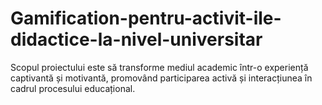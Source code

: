 # Gamification-pentru-activit-ile-didactice-la-nivel-universitar
Scopul proiectului este să transforme mediul academic într-o experiență captivantă și motivantă, promovând participarea activă și interacțiunea în cadrul procesului educațional.
